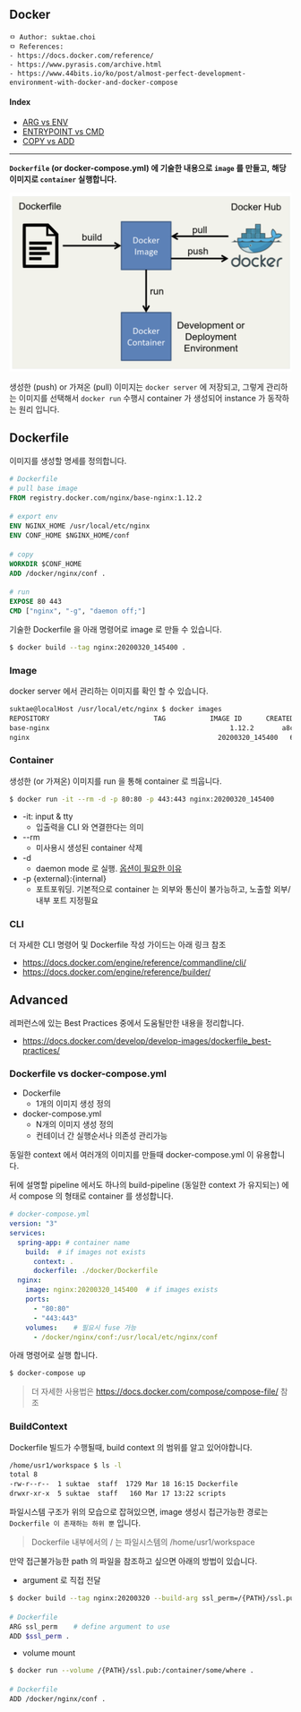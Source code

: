 ## Docker

```
ㅁ Author: suktae.choi
ㅁ References:
- https://docs.docker.com/reference/
- https://www.pyrasis.com/archive.html
- https://www.44bits.io/ko/post/almost-perfect-development-environment-with-docker-and-docker-compose
```

#### Index

- [ARG vs ENV](arg-env)
- [ENTRYPOINT vs CMD](entrypoint-cmd)
- [COPY vs ADD](copy-add)

***

**`Dockerfile` (or docker-compose.yml) 에 기술한 내용으로 `image` 를 만들고,** 
**해당 이미지로 `container` 실행합니다.**

<img src='images/1.png'>

생성한 (push) or 가져온 (pull) 이미지는 `docker server` 에 저장되고, 그렇게 관리하는 이미지를 선택해서 `docker run` 수행시 container 가 생성되어 instance 가 동작하는 원리 입니다.

## Dockerfile

이미지를 생성할 명세를 정의합니다.

```dockerfile
# Dockerfile
# pull base image
FROM registry.docker.com/nginx/base-nginx:1.12.2

# export env
ENV NGINX_HOME /usr/local/etc/nginx
ENV CONF_HOME $NGINX_HOME/conf

# copy
WORKDIR $CONF_HOME
ADD /docker/nginx/conf .

# run
EXPOSE 80 443
CMD ["nginx", "-g", "daemon off;"]
```

기술한 Dockerfile 을 아래 명령어로 image 로 만들 수 있습니다.

```bash
$ docker build --tag nginx:20200320_145400 .
```

### Image

docker server 에서 관리하는 이미지를 확인 할 수 있습니다.

```bash
suktae@localHost /usr/local/etc/nginx $ docker images
REPOSITORY                          TAG           IMAGE ID      CREATED        SIZE
base-nginx											   1.12.2       a8c3d87a58e7   2 days ago      831MB
nginx											    20200320_145400   65d59f58cbsb   2 days ago      833MB
```

### Container

생성한 (or 가져온) 이미지를 run 을 통해 container 로 띄웁니다.

```bash
$ docker run -it --rm -d -p 80:80 -p 443:443 nginx:20200320_145400
```

- -it: input & tty
  - 입출력을 CLI 와 연결한다는 의미
- --rm
  - 미사용시 생성된 container 삭제
- -d
  - daemon mode 로 실행. [옵션이 필요한 이유](https://roseline124.github.io/kuberdocker/2019/07/24/docker-study05.html)
- -p {external}:{internal}
  - 포트포워딩. 기본적으로 container 는 외부와 통신이 불가능하고, 노출할 외부/내부 포트 지정필요

### CLI

더 자세한 CLI 명령어 및 Dockerfile 작성 가이드는 아래 링크 참조

- https://docs.docker.com/engine/reference/commandline/cli/
- https://docs.docker.com/engine/reference/builder/

## Advanced

레퍼런스에 있는 Best Practices 중에서 도움될만한 내용을 정리합니다.

- https://docs.docker.com/develop/develop-images/dockerfile_best-practices/

### Dockerfile vs docker-compose.yml

- Dockerfile
  - 1개의 이미지 생성 정의
- docker-compose.yml
  - N개의 이미지 생성 정의
  - 컨테이너 간 실행순서나 의존성 관리가능

동일한 context 에서 여러개의 이미지를 만들때 docker-compose.yml 이 유용합니다. 

뒤에 설명할 pipeline 에서도 하나의 build-pipeline (동일한 context 가 유지되는) 에서 compose 의 형태로 container 를 생성합니다.

```yaml
# docker-compose.yml
version: "3"
services:
  spring-app: # container name
    build:  # if images not exists
      context: .
      dockerfile: ./docker/Dockerfile
  nginx:
    image: nginx:20200320_145400  # if images exists
    ports:
      - "80:80"
      - "443:443"
    volumes:	# 필요시 fuse 가능
      - /docker/nginx/conf:/usr/local/etc/nginx/conf
```

아래 명령어로 실행 합니다.

```bash
$ docker-compose up
```

> 더 자세한 사용법은 https://docs.docker.com/compose/compose-file/ 참조

### BuildContext

Dockerfile 빌드가 수행될때, build context 의 범위를 알고 있어야합니다.

```bash
/home/usr1/workspace $ ls -l
total 8
-rw-r--r--  1 suktae  staff  1729 Mar 18 16:15 Dockerfile
drwxr-xr-x  5 suktae  staff   160 Mar 17 13:22 scripts
```

파일시스템 구조가 위의 모습으로 잡혀있으면, image 생성시 접근가능한 경로는 `Dockerfile 이 존재하는 하위 뿐` 입니다.

> Dockerfile 내부에서의 / 는 파일시스템의 /home/usr1/workspace

만약 접근불가능한 path 의 파일을 참조하고 싶으면 아래의 방법이 있습니다.

- argument 로 직접 전달

```bash
$ docker build --tag nginx:20200320 --build-arg ssl_perm=/{PATH}/ssl.pub

# Dockerfile
ARG ssl_perm	# define argument to use
ADD $ssl_perm . 
```

- volume mount

```bash
$ docker run --volume /{PATH}/ssl.pub:/container/some/where .

# Dockerfile
ADD /docker/nginx/conf .
```



